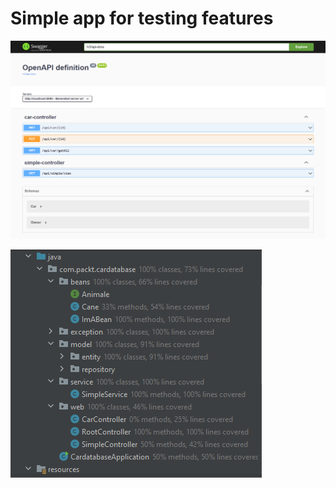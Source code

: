 # Simple app for testing features

![img](imgProj/screencapture-localhost-8090.png)

![img](imgProj/linecoverage.png)



